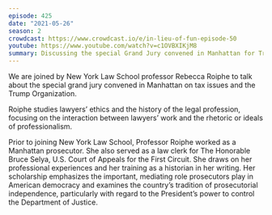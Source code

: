 ```yaml
---
episode: 425
date: "2021-05-26"
season: 2
crowdcast: https://www.crowdcast.io/e/in-lieu-of-fun-episode-50
youtube: https://www.youtube.com/watch?v=c1OVBXIKjM8
summary: Discussing the special Grand Jury convened in Manhattan for Trump Organization tax issues
---
```

We are joined by New York Law School professor Rebecca Roiphe to talk about the special grand jury convened in Manhattan on tax issues and the Trump Organization. 

Roiphe studies lawyers’ ethics and the history of the legal profession, focusing on the interaction between lawyers’ work and the rhetoric or ideals of professionalism.

Prior to joining New York Law School, Professor Roiphe worked as a Manhattan prosecutor. She also served as a law clerk for The Honorable Bruce Selya, U.S. Court of Appeals for the First Circuit. She draws on her professional experiences and her training as a historian in her writing. Her scholarship emphasizes the important, mediating role prosecutors play in American democracy and examines the country’s tradition of prosecutorial independence, particularly with regard to the President’s power to control the Department of Justice.
